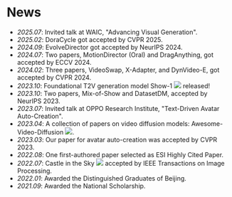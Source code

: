 # News
- *2025.07*: Invited talk at WAIC, "Advancing Visual Generation".
- *2025.02*: DoraCycle got accepted by CVPR 2025.
- *2024.09*: EvolveDirector got accepted by NeurIPS 2024.
- *2024.07*: Two papers, MotionDirector (Oral) and DragAnything, got accepted by ECCV 2024.
- *2024.02*: Three papers, VideoSwap, X-Adapter, and DynVideo-E, got accepted by CVPR 2024. 
- *2023.10*: Foundational T2V generation model Show-1 [![](https://img.shields.io/github/stars/showlab/Show-1?style=social)](https://github.com/showlab/Show-1) released!
- *2023.10*: Two papers, Mix-of-Show and DatasetDM, accepted by NeurIPS 2023.
- *2023.07*: Invited talk at OPPO Research Institute, "Text-Driven Avatar Auto-Creation".
- *2023.04*: A collection of papers on video diffusion models: Awesome-Video-Diffusion [![](https://img.shields.io/github/stars/showlab/Awesome-Video-Diffusion?style=social)](https://github.com/showlab/Awesome-Video-Diffusion).
- *2023.03*: Our paper for avatar auto-creation was accepted by CVPR 2023.
- *2022.08*: One first-authored paper selected as ESI Highly Cited Paper.
- *2022.07*: Castle in the Sky [![](https://img.shields.io/github/stars/jiupinjia/SkyAR?style=social)](https://github.com/jiupinjia/SkyAR) accepted by IEEE Transactions on Image Processing.
- *2022.01*: Awarded the Distinguished Graduates of Beijing.
- *2021.09*: Awarded the National Scholarship.
